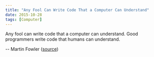 ```yaml
---
title: "Any Fool Can Write Code That a Computer Can Understand"
date: 2015-10-28
tags: [Computer]
---
```


Any fool can write code that a computer can understand. Good programmers write code that humans can understand.

-- Martin Fowler ([source][source])

[source]: https://en.wikiquote.org/wiki/Martin_Fowler
